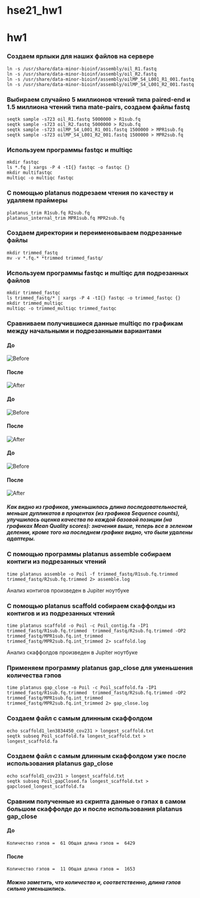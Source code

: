# hse21_hw1
hw1
=====================
### Создаем ярлыки для наших файлов на сервере

    ln -s /usr/share/data-minor-bioinf/assembly/oil_R1.fastq
    ln -s /usr/share/data-minor-bioinf/assembly/oil_R2.fastq
    ln -s /usr/share/data-minor-bioinf/assembly/oilMP_S4_L001_R1_001.fastq
    ln -s /usr/share/data-minor-bioinf/assembly/oilMP_S4_L001_R2_001.fastq

### Выбираем случайно 5 миллионов чтений типа paired-end и 1.5 миллиона чтений типа mate-pairs, создаем файлы fastq
    
    seqtk sample -s723 oil_R1.fastq 5000000 > R1sub.fq
    seqtk sample -s723 oil_R2.fastq 5000000 > R2sub.fq
    seqtk sample -s723 oilMP_S4_L001_R1_001.fastq 1500000 > MPR1sub.fq
    seqtk sample -s723 oilMP_S4_L001_R2_001.fastq 1500000 > MPR2sub.fq

### Используем программы fastqc и multiqc
   
    mkdir fastqc
    ls *.fq | xargs -P 4 -tI{} fastqc -o fastqc {}
    mkdir multifastqc 
    multiqc -o multiqc fastqc

### С помощью platanus подрезаем чтения по качеству и удаляем праймеры
    
    platanus_trim R1sub.fq R2sub.fq
    platanus_internal_trim MPR1sub.fq MPR2sub.fq

### Создаем директории и переименовываем подрезанные файлы
    
    mkdir trimmed_fastq
    mv -v *.fq.* *trimmed trimmed_fastq/

### Используем программы fastqc и multiqc для подрезанных файлов
    
    mkdir trimmed_fastqc
    ls trimmed_fastq/* | xargs -P 4 -tI{} fastqc -o trimmed_fastqc {}
    mkdir trimmed_multiqc
    multiqc -o trimmed_multiqc trimmed_fastqc

### Сравниваем получившиеся данные multiqc по графикам между начальными и подрезанными вариантами
#### До
![Before](https://github.com/dannygrig/hse21_hw1/blob/main/images/fastqc_sequence_counts_plot.png)
#### После
![After](https://github.com/dannygrig/hse21_hw1/blob/main/images/trim_fastqc_sequence_counts_plot.png)
#### До
![Before](https://github.com/dannygrig/hse21_hw1/blob/main/images/fastqc_per_base_sequence_quality_plot.png)
#### После
![After](https://github.com/dannygrig/hse21_hw1/blob/main/images/trim_fastqc_per_base_sequence_quality_plot.png)
#### До
![Before](https://github.com/dannygrig/hse21_hw1/blob/main/images/fastqc_adapter_content_plot.png)
#### После
![After](https://github.com/dannygrig/hse21_hw1/blob/main/images/trim_fastqc_adapter_content_plot.png)
##### Как видно из графиков, уменьшилась длина последовательностей, меньше дупликатов в процентах (из графиков Sequence counts), улучшилась оценка качества по каждой базовой позиции (на графиках Mean Quality scores): значения выше, теперь все в зеленом делении, кроме того на последнем графике видно, что были удалены адаптеры.

### С помощью программы platanus assemble собираем контиги из подрезанных чтений
    
    time platanus assemble -o Poil -f trimmed_fastq/R1sub.fq.trimmed trimmed_fastq/R2sub.fq.trimmed 2> assemble.log
Анализ контигов произведен в Jupiter ноутбуке

### С помощью platanus scaffold собираем скаффолды из контигов и из подрезанных чтений
    
    time platanus scaffold -o Poil -c Poil_contig.fa -IP1 trimmed_fastq/R1sub.fq.trimmed  trimmed_fastq/R2sub.fq.trimmed -OP2 trimmed_fastq/MPR1sub.fq.int_trimmed trimmed_fastq/MPR2sub.fq.int_trimmed 2> scaffold.log
Анализ скаффолдов произведен в Jupiter ноутбуке

### Применяем программу platanus gap_close для уменьшения количества гэпов

    time platanus gap_close -o Poil -c Poil_scaffold.fa -IP1 trimmed_fastq/R1sub.fq.trimmed  trimmed_fastq/R2sub.fq.trimmed -OP2 trimmed_fastq/MPR1sub.fq.int_trimmed trimmed_fastq/MPR2sub.fq.int_trimmed 2> gap_close.log

### Создаем файл с самым длинным скаффолдом

    echo scaffold1_len3834450_cov231 > longest_scaffold.txt
    seqtk subseq Poil_scaffold.fa longest_scaffold.txt > longest_scaffold.fa

### Создаем файл с самым длинным скаффолдом уже после использования platanus gap_close
     
    echo scaffold1_cov231 > longest_scaffold.txt
    seqtk subseq Poil_gapClosed.fa longest_scaffold.txt > gapclosed_longest_scaffold.fa
    
### Сравним полученные из скрипта данные о гэпах в самом большом скаффолде до и после использования platanus gap_close
#### До
    Количество гэпов =  61 Общая длина гэпов =  6429
#### После
    Количество гэпов =  11 Общая длина гэпов =  1653
##### Можно заметить, что количество и, соответственно, длина гэпов сильно уменьшились.
